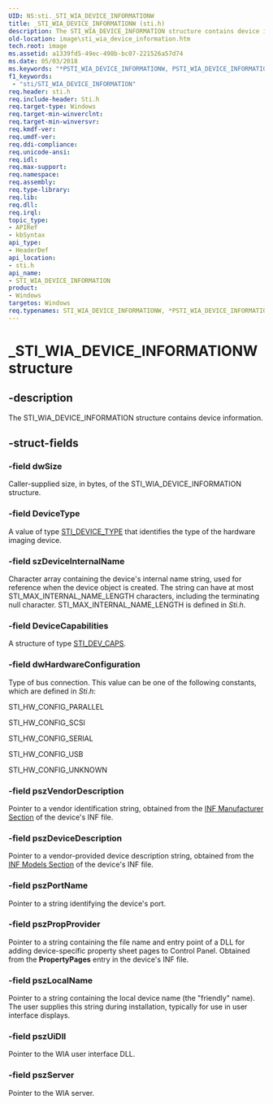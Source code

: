```yaml
---
UID: NS:sti._STI_WIA_DEVICE_INFORMATIONW
title: _STI_WIA_DEVICE_INFORMATIONW (sti.h)
description: The STI_WIA_DEVICE_INFORMATION structure contains device information.
old-location: image\sti_wia_device_information.htm
tech.root: image
ms.assetid: a1339fd5-49ec-498b-bc07-221526a57d74
ms.date: 05/03/2018
ms.keywords: "*PSTI_WIA_DEVICE_INFORMATIONW, PSTI_WIA_DEVICE_INFORMATION, PSTI_WIA_DEVICE_INFORMATION structure pointer [Imaging Devices], STI_WIA_DEVICE_INFORMATION, STI_WIA_DEVICE_INFORMATION structure [Imaging Devices], STI_WIA_DEVICE_INFORMATIONW, _STI_WIA_DEVICE_INFORMATIONW, image.sti_wia_device_information, sti/PSTI_WIA_DEVICE_INFORMATION, sti/STI_WIA_DEVICE_INFORMATION, stifnc_5b853150-0ce1-4ba1-bf9c-2071c6a993bc.xml"
f1_keywords:
 - "sti/STI_WIA_DEVICE_INFORMATION"
req.header: sti.h
req.include-header: Sti.h
req.target-type: Windows
req.target-min-winverclnt: 
req.target-min-winversvr: 
req.kmdf-ver: 
req.umdf-ver: 
req.ddi-compliance: 
req.unicode-ansi: 
req.idl: 
req.max-support: 
req.namespace: 
req.assembly: 
req.type-library: 
req.lib: 
req.dll: 
req.irql: 
topic_type:
- APIRef
- kbSyntax
api_type:
- HeaderDef
api_location:
- sti.h
api_name:
- STI_WIA_DEVICE_INFORMATION
product:
- Windows
targetos: Windows
req.typenames: STI_WIA_DEVICE_INFORMATIONW, *PSTI_WIA_DEVICE_INFORMATIONW
---
```


# _STI_WIA_DEVICE_INFORMATIONW structure


## -description


The STI_WIA_DEVICE_INFORMATION structure contains device information.


## -struct-fields




### -field dwSize

Caller-supplied size, in bytes, of the STI_WIA_DEVICE_INFORMATION structure. 


### -field DeviceType

A value of type <a href="https://docs.microsoft.com/windows-hardware/drivers/ddi/sti/ne-sti-_sti_device_mj_type">STI_DEVICE_TYPE</a> that identifies the type of the hardware imaging device.


### -field szDeviceInternalName

Character array containing the device's internal name string, used for reference when the device object is created. The string can have at most STI_MAX_INTERNAL_NAME_LENGTH characters, including the terminating null character. STI_MAX_INTERNAL_NAME_LENGTH is defined in <i>Sti.h</i>.


### -field DeviceCapabilities

A structure of type <a href="https://docs.microsoft.com/windows-hardware/drivers/ddi/sti/ns-sti-_sti_dev_caps">STI_DEV_CAPS</a>.


### -field dwHardwareConfiguration

Type of bus connection. This value can be one of the following constants, which are defined in <i>Sti.h</i>: 

STI_HW_CONFIG_PARALLEL 

STI_HW_CONFIG_SCSI

STI_HW_CONFIG_SERIAL

STI_HW_CONFIG_USB

STI_HW_CONFIG_UNKNOWN


### -field pszVendorDescription

Pointer to a vendor identification string, obtained from the <a href="https://docs.microsoft.com/windows-hardware/drivers/install/inf-manufacturer-section">INF Manufacturer Section</a> of the device's INF file. 


### -field pszDeviceDescription

Pointer to a vendor-provided device description string, obtained from the <a href="https://docs.microsoft.com/windows-hardware/drivers/install/inf-models-section">INF Models Section</a> of the device's INF file.


### -field pszPortName

Pointer to a string identifying the device's port.


### -field pszPropProvider

Pointer to a string containing the file name and entry point of a DLL for adding device-specific property sheet pages to Control Panel. Obtained from the <b>PropertyPages</b> entry in the device's INF file. 


### -field pszLocalName

Pointer to a string containing the local device name (the "friendly" name). The user supplies this string during installation, typically for use in user interface displays.


### -field pszUiDll

Pointer to the WIA user interface DLL.


### -field pszServer

Pointer to the WIA server.

